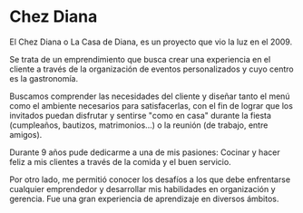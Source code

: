 # Chez Diana

El Chez Diana o La Casa de Diana, es un proyecto que vio la luz en el 2009.

Se trata de un emprendimiento que busca crear una experiencia en el cliente a través de la organización de eventos personalizados y cuyo centro es la gastronomía. 

Buscamos comprender las necesidades del cliente y diseñar tanto el menú como el ambiente necesarios para satisfacerlas, con el fin de lograr que los invitados puedan disfrutar y sentirse "como en casa" durante la fiesta (cumpleaños, bautizos, matrimonios...) o la reunión (de trabajo, entre amigos).

Durante 9 años pude dedicarme a una de mis pasiones: Cocinar y hacer feliz a mis clientes a través de la comida y el buen servicio.

Por otro lado, me permitió conocer los desafíos a los que debe enfrentarse cualquier emprendedor y desarrollar mis habilidades en organización y gerencia. Fue una gran experiencia de aprendizaje en diversos ámbitos.

